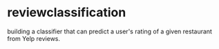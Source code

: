 # reviewclassification

building a classifier that can predict a user's rating of a given restaurant from Yelp reviews.
